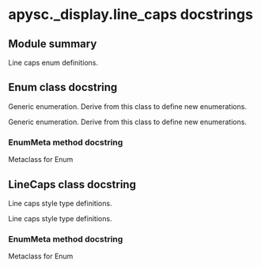 # apysc._display.line_caps docstrings

## Module summary

Line caps enum definitions.

## Enum class docstring

Generic enumeration. Derive from this class to define new enumerations.

Generic enumeration. Derive from this class to define new enumerations.

### EnumMeta method docstring

Metaclass for Enum

## LineCaps class docstring

Line caps style type definitions.

Line caps style type definitions.

### EnumMeta method docstring

Metaclass for Enum